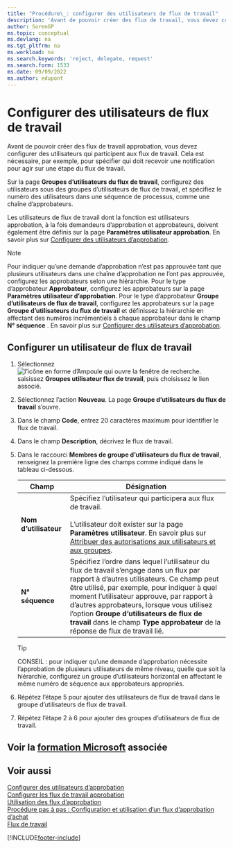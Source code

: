 ```yaml
---
title: "Procédure\_: configurer des utilisateurs de flux de travail"
description: 'Avant de pouvoir créer des flux de travail, vous devez configurer des utilisateurs qui y participent sur la page Groupe d’utilisateurs du flux de travail.'
author: SorenGP
ms.topic: conceptual
ms.devlang: na
ms.tgt_pltfrm: na
ms.workload: na
ms.search.keywords: 'reject, delegate, request'
ms.search.form: 1533
ms.date: 09/09/2022
ms.author: edupont
---
```

# Configurer des utilisateurs de flux de travail

Avant de pouvoir créer des flux de travail approbation, vous devez configurer des utilisateurs qui participent aux flux de travail. Cela est nécessaire, par exemple, pour spécifier qui doit recevoir une notification pour agir sur une étape du flux de travail.  

Sur la page **Groupes d’utilisateurs du flux de travail**, configurez des utilisateurs sous des groupes d’utilisateurs de flux de travail, et spécifiez le numéro des utilisateurs dans une séquence de processus, comme une chaîne d’approbateurs. 

Les utilisateurs de flux de travail dont la fonction est utilisateurs approbation, à la fois demandeurs d’approbation et approbateurs, doivent également être définis sur la page **Paramètres utilisateur approbation**. En savoir plus sur [Configurer des utilisateurs d’approbation](across-how-to-set-up-approval-users.md).  

> [!NOTE]  
> Pour indiquer qu’une demande d’approbation n’est pas approuvée tant que plusieurs utilisateurs dans une chaîne d’approbation ne l’ont pas approuvée, configurez les approbateurs selon une hiérarchie. Pour le type d’approbateur **Approbateur**, configurez les approbateurs sur la page **Paramètres utilisateur d’approbation**. Pour le type d’approbateur **Groupe d’utilisateurs de flux de travail**, configurez les approbateurs sur la page **Groupe d’utilisateurs du flux de travail** et définissez la hiérarchie en affectant des numéros incrémentiels à chaque approbateur dans le champ **N° séquence** . En savoir plus sur [Configurer des utilisateurs d’approbation](across-how-to-set-up-approval-users.md). 

## Configurer un utilisateur de flux de travail

1. Sélectionnez ![l’icône en forme d’Ampoule qui ouvre la fenêtre de recherche.](media/ui-search/search_small.png "Dites-moi ce que vous voulez faire") saisissez **Groupes utilisateur flux de travail**, puis choisissez le lien associé.  
2. Sélectionnez l’action **Nouveau**. La page **Groupe d’utilisateurs du flux de travail** s’ouvre.  
3. Dans le champ **Code**, entrez 20 caractères maximum pour identifier le flux de travail.  
4. Dans le champ **Description**, décrivez le flux de travail.  
5. Dans le raccourci **Membres de groupe d’utilisateurs du flux de travail**, renseignez la première ligne des champs comme indiqué dans le tableau ci-dessous.  

   |Champ|Désignation|
   |-----|-----------|
   |**Nom d’utilisateur**|Spécifiez l’utilisateur qui participera aux flux de travail.<br /><br /> L’utilisateur doit exister sur la page **Paramètres utilisateur**. En savoir plus sur [Attribuer des autorisations aux utilisateurs et aux groupes](ui-define-granular-permissions.md).|
   |**N° séquence**|Spécifiez l’ordre dans lequel l’utilisateur du flux de travail s’engage dans un flux par rapport à d’autres utilisateurs. Ce champ peut être utilisé, par exemple, pour indiquer à quel moment l’utilisateur approuve, par rapport à d’autres approbateurs, lorsque vous utilisez l’option **Groupe d’utilisateurs de flux de travail** dans le champ **Type approbateur** de la réponse de flux de travail lié.| 

   > [!TIP]
   > CONSEIL : pour indiquer qu’une demande d’approbation nécessite l’approbation de plusieurs utilisateurs de même niveau, quelle que soit la hiérarchie, configurez un groupe d’utilisateurs horizontal en affectant le même numéro de séquence aux approbateurs appropriés.

6. Répétez l’étape 5 pour ajouter des utilisateurs de flux de travail dans le groupe d’utilisateurs de flux de travail.  
7. Répétez l’étape 2 à 6 pour ajouter des groupes d’utilisateurs de flux de travail.  

## Voir la [formation Microsoft](/training/modules/create-workflows/) associée

## Voir aussi

[Configurer des utilisateurs d’approbation](across-how-to-set-up-approval-users.md)  
[Configurer les flux de travail approbation](across-set-up-workflows.md)  
[Utilisation des flux d’approbation](across-use-workflows.md)  
[Procédure pas à pas : Configuration et utilisation d’un flux d’approbation d’achat](walkthrough-setting-up-and-using-a-purchase-approval-workflow.md)  
[Flux de travail](across-workflow.md)  

[!INCLUDE[footer-include](includes/footer-banner.md)]
